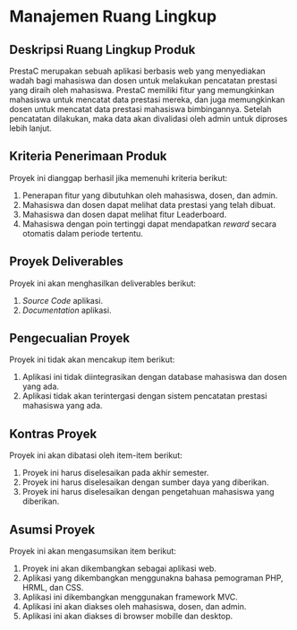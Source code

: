# Manajemen Ruang Lingkup

## Deskripsi Ruang Lingkup Produk

PrestaC merupakan sebuah aplikasi berbasis web yang menyediakan wadah bagi mahasiswa dan dosen untuk melakukan pencatatan prestasi yang diraih oleh mahasiswa. PrestaC memiliki fitur yang memungkinkan mahasiswa untuk mencatat data prestasi mereka, dan juga memungkinkan dosen untuk mencatat data prestasi mahasiswa bimbingannya. Setelah pencatatan dilakukan, maka data akan divalidasi oleh admin untuk diproses lebih lanjut.

## Kriteria Penerimaan Produk
Proyek ini dianggap berhasil jika memenuhi kriteria berikut:

1. Penerapan fitur yang dibutuhkan oleh mahasiswa, dosen, dan admin.
2. Mahasiswa dan dosen dapat melihat data prestasi yang telah dibuat.
3. Mahasiswa dan dosen dapat melihat fitur Leaderboard.
4. Mahasiswa dengan poin tertinggi dapat mendapatkan _*reward*_ secara otomatis dalam periode tertentu.

## Proyek Deliverables
Proyek ini akan menghasilkan deliverables berikut:

1. _Source Code_ aplikasi.
2. _Documentation_ aplikasi.

## Pengecualian Proyek
Proyek ini tidak akan mencakup item berikut:

1. Aplikasi ini tidak diintegrasikan dengan database mahasiswa dan dosen yang ada.
2. Aplikasi tidak akan terintergasi dengan sistem pencatatan prestasi mahasiswa yang ada.

## Kontras Proyek
Proyek ini akan dibatasi oleh item-item berikut:

1. Proyek ini harus diselesaikan pada akhir semester.
2. Proyek ini harus diselesaikan dengan sumber daya yang diberikan.
3. Proyek ini harus diselesaikan dengan pengetahuan mahasiswa yang diberikan.

## Asumsi Proyek
Proyek ini akan mengasumsikan item berikut:

1. Proyek ini akan dikembangkan sebagai aplikasi web.
2. Aplikasi yang dikembangkan menggunakna bahasa pemograman PHP, HRML, dan CSS.
3. Aplikasi ini dikembangkan menggunakan framework MVC.
4. Aplikasi ini akan diakses oleh mahasiswa, dosen, dan admin.
5. Aplikasi ini akan diakses di browser mobille dan desktop.

